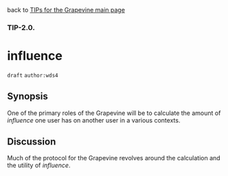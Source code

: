 back to [TIPs for the Grapevine main page](https://github.com/wds4/tapestry-protocol/blob/main/tips/grapevine/README.md)

### TIP-2.0.
influence
=====

`draft` `author:wds4`

## Synopsis

One of the primary roles of the Grapevine will be to calculate the amount of *influence* one user has on another user in a various contexts. 

## Discussion

Much of the protocol for the Grapevine revolves around the calculation and the utility of *influence*.
